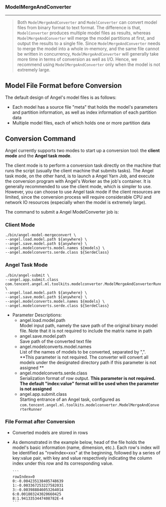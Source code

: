### ModelMergeAndConverter

---

> Both `ModelMergeAndConverter` and `ModelConverter` can convert model files from binary format to text format. The difference is that,  `ModelConverter` produces multiple model files as results, whereas `ModelMergeAndConverter` will merge the model partitions at first, and output the results to a single file. Since `ModelMergeAndConverter` needs to merge the model into a whole in-memory, and the same file cannot be written in concurrency, `ModelMergeAndConverter` will generally take more time in terms of conversion as well as I/O. Hence, we recommend using `ModelMergeAndConverter` only when the model is not extremely large.

## Model File Format before Conversion

The default design of Angel's model files is as follows:

* Each model has a source file "meta" that holds the model's parameters and partition information, as well as index information of each partition data
* Multiple model files, each of which holds one or more partition data

## Conversion Command
Angel currently supports two modes to start up a conversion tool: the **client mode** and the **Angel task mode**.

The client mode is to perform a conversion task directly on the machine that runs the script (usually the client machine that submits tasks). The Angel task mode, on the other hand, is to launch a Angel Yarn Job, and execute the conversion program with Angel's Worker as the job's container. It is generally recommended to use the client mode, which is simpler to use. However, you can choose to use Angel task mode if the client resources are limited, since the conversion process will require considerable CPU and network IO resources (especially when the model is extremely large).

The command to submit a Angel ModelConverter job is:

### Client Mode

```bsh
./bin/angel-model-mergeconvert \
--angel.load.model.path ${anywhere} \
--angel.save.model.path ${anywhere} \
--angel.modelconverts.model.names ${models} \
--angel.modelconverts.serde.class ${SerdeClass}
```
### Angel Task Mode
```bsh
./bin/angel-submit \
--angel.app.submit.class com.tencent.angel.ml.toolkits.modelconverter.ModelMergeAndConverterRunner \
--angel.load.model.path ${anywhere} \
--angel.save.model.path ${anywhere} \
--angel.modelconverts.model.names ${models} \
--angel.modelconverts.serde.class ${SerdeClass}
```

* Parameter Descriptions:
    * angel.load.model.path  
      Model input path, namely the save path of the original binary model file. Note that it is not required to include the matrix name in path
    * angel.save.model.path   
      Save path of the converted text file
    * angel.modelconverts.model.names   
      List of the names of models to be converted, separated by ",". **This parameter is not required. The converter will convert all models under the designated directory path if this parameter is not assigned **
    * angel.modelconverts.serde.class    
      Serialization format of row output. **This parameter is not required. The default "index:value" format will be used when the parameter is not assigned**
    * angel.app.submit.class    
      Starting entrance of an Angel task, configured as `com.tencent.angel.ml.toolkits.modelconverter.ModelMergeAndConverterRunner`

### File Format after Conversion

* Converted models are stored in rows

* As demonstrated in the example below, head of the file holds the model's basic information (name, dimension, etc.). Each row's index will be identified as "rowIndex=xxx" at the beginning, followed by a series of key:value pair, with key and value respectively indicating the column index under this row and its corresponding value.

    ```
    ​```
    rowIndex=0
    0:-0.004235138405748639
    1:-0.003367253227582031
    3:-0.003988846053264014
    6:0.001803243020660425
    8:1.9413353447408782E-4
    ​```
    ```


